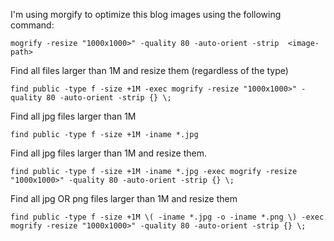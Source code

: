 I'm using morgify to optimize this blog images using the following command: 
```shell
mogrify -resize "1000x1000>" -quality 80 -auto-orient -strip  <image-path>
```

Find all files larger than 1M and resize them (regardless of the type)
```shell
find public -type f -size +1M -exec mogrify -resize "1000x1000>" -quality 80 -auto-orient -strip {} \;
```

Find all jpg files larger than 1M
```shell
find public -type f -size +1M -iname *.jpg
```

Find all jpg files larger than 1M and resize them.
```shell
find public -type f -size +1M -iname *.jpg -exec mogrify -resize "1000x1000>" -quality 80 -auto-orient -strip {} \;
```

Find all jpg OR png files larger than 1M and resize them
```shell
find public -type f -size +1M \( -iname *.jpg -o -iname *.png \) -exec mogrify -resize "1000x1000>" -quality 80 -auto-orient -strip {} \;
```